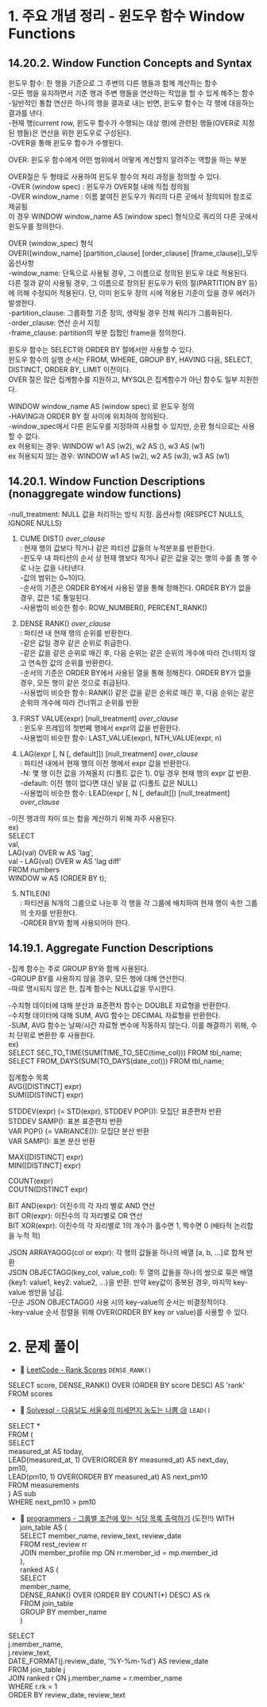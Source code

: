 # 1. 주요 개념 정리 - 윈도우 함수 Window Functions

## 14.20.2. Window Function Concepts and Syntax  
윈도우 함수: 한 행을 기준으로 그 주변의 다른 행들과 함께 계산하는 함수  
-모든 행을 유지하면서 기준 행과 주변 행들을 연산하는 작업을 할 수 있게 해주는 함수  
-일반적인 통합 연산은 하나의 행을 결과로 내는 반면, 윈도우 함수는 각 행에 대응하는 결과를 낸다.  
-현재 행(current row, 윈도우 함수가 수행되는 대상 행)에 관련된 행들(OVER로 지정된 행들)은 연산을 위한 윈도우로 구성된다.  
-OVER을 통해 윈도우 함수가 수행된다.  

OVER: 윈도우 함수에게 어떤 범위에서 어떻게 계산할지 알려주는 역할을 하는 부분

OVER절은 두 형태로 사용하여 윈도우 함수의 처리 과정을 정의할 수 있다.  
-OVER (window spec) : 윈도우가 OVER절 내에 직접 정의됨  
-OVER window_name : 이름 붙여진 윈도우가 쿼리의 다른 곳에서 정의되어 참조로 제공됨  
이 경우 WINDOW window_name AS (window spec) 형식으로 쿼리의 다른 곳에서 윈도우를 정의한다.  

OVER (window_spec) 형식  
OVER([window_name] [partition_clause] [order_clause] [frame_clause])_모두 옵션사항  
-window_name: 단독으로 사용될 경우, 그 이름으로 정의된 윈도우 대로 적용된다.  
다른 절과 같이 사용될 경우, 그 이름으로 정의된 윈도우가 뒤의 절(PARTITION BY 등)에 의해 수정되어 적용된다. 단, 이미 윈도우 정의 시에 적용된 기준이 있을 경우 에러가 발생한다.  
-partition_clause: 그룹화할 기준 정의, 생략될 경우 전체 쿼리가 그룹화된다.  
-order_clause: 연산 순서 지정  
-frame_clause: partition의 부분 집합인 frame을 정의한다.  

윈도우 함수는 SELECT와 ORDER BY 절에서만 사용할 수 있다.  
윈도우 함수의 실행 순서는 FROM, WHERE, GROUP BY, HAVING 다음, SELECT, DISTINCT, ORDER BY, LIMIT 이전이다.  
OVER 절은 많은 집계함수를 지원하고, MYSQL은 집계함수가 아닌 함수도 일부 지원한다.  

WINDOW window_name AS (window spec) 로 윈도우 정의  
-HAVING과 ORDER BY 절 사이에 위치하여 정의된다.  
-window_spec에서 다른 윈도우를 지정하여 사용할 수 있지만, 순환 형식으로는 사용할 수 없다.  
ex 허용되는 경우: WINDOW w1 AS (w2), w2 AS (), w3 AS (w1)  
ex 허용되지 않는 경우: WINDOW w1 AS (w2), w2 AS (w3), w3 AS (w1)

## 14.20.1. Window Function Descriptions (nonaggregate window functions)  
-null_treatment: NULL 값을 처리하는 방식 지정. 옵션사항 (RESPECT NULLS, IGNORE NULLS)

1) CUME DIST() *over_clause*  
: 현재 행의 값보다 작거나 같은 파티션 값들의 누적분포를 반환한다.  
-윈도우 내 파티션의 순서 상 현재 행보다 작거나 같은 값을 갖는 행의 수를 총 행 수로 나눈 값을 나타낸다.  
-값의 범위는 0~1이다.  
-순서의 기준은 ORDER BY에서 사용된 열을 통해 정해진다. ORDER BY가 없을 경우, 값은 1로 통일된다.  
-사용법이 비슷한 함수: ROW_NUMBER(), PERCENT_RANK()  

2) DENSE RANK() *over_clause*  
: 파티션 내 현재 행의 순위를 반환한다.  
-같은 값일 경우 같은 순위로 취급한다.  
-같은 값을 같은 순위로 매긴 후, 다음 순위는 같은 순위의 개수에 따라 건너뛰지 않고 연속한 값의 순위를 반환한다.  
-순서의 기준은 ORDER BY에서 사용된 열을 통해 정해진다. ORDER BY가 없을 경우, 모든 행이 같은 것으로 취급된다.  
-사용법이 비슷한 함수: RANK() 같은 값을 같은 순위로 매긴 후, 다음 순위는 같은 순위의 개수에 따라 건너뛰고 순위를 반환

3) FIRST VALUE(expr) [null_treatment] *over_clause*  
: 윈도우 프레임의 첫번째 행에서 expr의 값을 반환한다.  
-사용법이 비슷한 함수: LAST_VALUE(expr), NTH_VALUE(expr, n)  

4) LAG(expr [, N [, default]]) [null_treatment] *over_clause*  
: 파티션 내에서 현재 행의 이전 행에서 expr 값을 반환한다.  
-N: 몇 행 이전 값을 가져올지 (디폴트 값은 1). 0일 경우 현재 행의 expr 값 반환.  
-default: 이전 행이 없다면 대신 넣을 값 (디폴트 값은 NULL)  
-사용법이 비슷한 함수: LEAD(expr [, N [, default]]) [null_treatment] *over_clause*

-이전 행과의 차이 또는 합을 계산하기 위해 자주 사용된다.  
ex)  
SELECT   
  val,   
  LAG(val) OVER w AS 'lag',  
  val - LAG(val) OVER w AS 'lag diff'  
FROM numbers  
WINDOW w AS (ORDER BY t);  

5) NTILE(N)  
: 파티션을 N개의 그룹으로 나눈후 각 행을 각 그룹에 배치하여 현재 행이 속한 그룹의 숫자를 반환한다.  
-ORDER BY와 함께 사용되어야 한다.


## 14.19.1. Aggregate Function Descriptions  
-집계 함수는 주로 GROUP BY와 함께 사용된다.  
-GROUP BY를 사용하지 않을 경우, 모든 행에 대해 연산한다.  
-따로 명시되지 않은 한, 집계 함수는 NULL값을 무시한다.


-수치형 데이터에 대해 분산과 표준편차 함수는 DOUBLE 자료형을 반환한다.  
-수치형 데이터에 대해 SUM, AVG 함수는 DECIMAL 자료형을 반환한다.  
-SUM, AVG 함수는 날짜/시간 자료형 변수에 작동하지 않는다. 이를 해결하기 위해, 수치 단위로 변환한 후 사용한다.  
ex)  
SELECT SEC_TO_TIME(SUM(TIME_TO_SEC(time_col))) FROM tbl_name;  
SELECT FROM_DAYS(SUM(TO_DAYS(date_col))) FROM tbl_name;

집계함수 목록  
AVG([DISTINCT] expr)  
SUM([DISTINCT] expr)

STDDEV(expr) (= STD(expr), STDDEV POP()): 모집단 표준편차 반환  
STDDEV SAMP(): 표본 표준편차 반환  
VAR POP() (= VARIANCE()): 모집단 분산 반환  
VAR SAMP(): 표본 분산 반환

MAX([DISTINCT] expr)  
MIN([DISTINCT] expr)

COUNT(expr)  
COUTN(DISTINCT expr)

BIT AND(expr): 이진수의 각 자리 별로 AND 연산  
BIT OR(expr): 이진수의 각 자리별로 OR 연산  
BIT XOR(expr): 이진수의 각 자리별로 1의 개수가 홀수면 1, 짝수면 0 (배타적 논리합을 누적 적)

JSON ARRAYAGGG(col or expr): 각 행의 값들을 하나의 배열 [a, b, ...]로 합쳐 반환  
JSON OBJECTAGG(key_col, value_col): 두 열의 값들을 하나의 쌍으로 묶은 배열{key1: value1, key2: value2, ...}을 반환. 만약 key값이 중복된 경우, 마지막 key-value 쌍만을 남김.  
-단순 JSON OBJECTAGG() 사용 시의 key-value의 순서는 비결정적이다.  
-key-value 순서 정렬을 위해 OVER(ORDER BY key or value)를 사용할 수 있다.


# 2. 문제 풀이

- 🔗 [LeetCode - Rank Scores](https://leetcode.com/problems/rank-scores/description/) `DENSE_RANK()`

SELECT score, DENSE_RANK() OVER (ORDER BY score DESC) AS 'rank'  
FROM scores  

- 🔗 [Solvesql - 다음날도 서울숲의 미세먼지 농도는 나쁨 😢](https://solvesql.com/problems/bad-finedust-measure/) `LEAD()`

SELECT *  
FROM (  
  SELECT   
    measured_at AS today,   
    LEAD(measured_at, 1) OVER(ORDER BY measured_at) AS next_day,   
    pm10,   
    LEAD(pm10, 1) OVER(ORDER BY measured_at) AS next_pm10  
  FROM measurements  
) AS sub  
WHERE next_pm10 > pm10

- 🔗 [programmers - 그룹별 조건에 맞는 식당 목록 출력하기](https://school.programmers.co.kr/learn/courses/30/lessons/131124) (도전!!)
WITH   
join_table AS (  
    SELECT member_name, review_text, review_date  
    FROM rest_review rr  
    JOIN member_profile mp ON rr.member_id = mp.member_id  
),  
ranked AS (  
  SELECT   
    member_name,  
    DENSE_RANK() OVER (ORDER BY COUNT(*) DESC) AS rk  
  FROM join_table  
  GROUP BY member_name  
)  

SELECT   
    j.member_name,   
    j.review_text,   
    DATE_FORMAT(j.review_date, '%Y-%m-%d') AS review_date  
FROM join_table j  
    JOIN ranked r ON j.member_name = r.member_name  
WHERE r.rk = 1  
ORDER BY review_date, review_text

